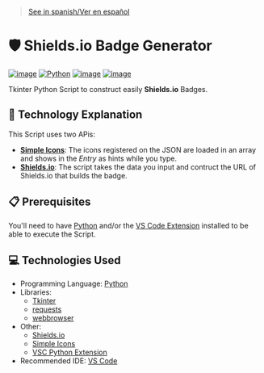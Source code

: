 > [See in spanish/Ver en español](https://github.com/LuisMiSanVe/ShieldBadgeGenerator/blob/main/README.es.md)
# 🛡️ Shields.io Badge Generator
[![image](https://img.shields.io/badge/Visual_Studio_Code-0078D4?style=for-the-badge&logo=visual%20studio%20code&logoColor=white)](https://code.visualstudio.com/)
[![Python](https://img.shields.io/badge/python-3670A0?style=for-the-badge&logo=python&logoColor=ffdd54)](https://www.python.org/)
[![image](https://img.shields.io/badge/Shields.io-%2356f34e.svg?style=for-the-badge&logo=Shields.io&logoColor=373737)](https://shields.io/)
[![image](https://img.shields.io/badge/Simple%20icons-%23000000.svg?style=for-the-badge&logo=Simple%20Icons&logoColor=ffffff)](https://simpleicons.org/)

Tkinter Python Script to construct easily **Shields.io** Badges.

## 📝 Technology Explanation
This Script uses two APis:
- **[Simple Icons](https://raw.githubusercontent.com/simple-icons/simple-icons/develop/_data/simple-icons.json)**: The icons registered on the JSON are loaded in an array and shows in the *Entry* as hints while you type.
- **[Shields.io](https://shields.io/)**: The script takes the data you input and contruct the URL of Shields.io that builds the badge.

## 📋 Prerequisites
You'll need to have [Python](https://www.python.org/) and/or the [VS Code Extension](https://marketplace.visualstudio.com/items?itemName=ms-python.python) installed to be able to execute the Script.

## 💻 Technologies Used
- Programming Language: [Python](https://www.python.org/)
- Libraries:
  - [Tkinter](https://docs.python.org/es/3.13/library/tkinter.html)
  - [requests](https://pypi.org/project/requests/)
  - [webbrowser](https://docs.python.org/3/library/webbrowser.html)
- Other:
  - [Shields.io](https://shields.io/)
  - [Simple Icons](https://raw.githubusercontent.com/simple-icons/simple-icons/develop/_data/simple-icons.json)
  - [VSC Python Extension](https://marketplace.visualstudio.com/items?itemName=ms-python.python)
- Recommended IDE: [VS Code](https://code.visualstudio.com/)

